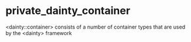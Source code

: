 # private_dainty_container
&lt;dainty::container> consists of a number of container types that are used by the &lt;dainty> framework
